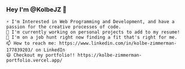 ### Hey I'm @KolbeJZ 👋
    ⚡ I'm Interested in Web Programming and Development, and have a passion for the creative processes of code.
    🔭 I'm currently working on personal projects to add to my resume!
    🌱 I'm on a job hunt right now finding a fit that's right for me.
    📫 How to reach me: https://www.linkedin.com/in/kolbe-zimmerman-177839203/ on LinkedIn
    😄 Checkout my portfolio!! https://kolbe-zimmerman-portfolio.vercel.app/
    

<!--
**KolbeJZ/KolbeJZ** is a ✨ _special_ ✨ repository because its `README.md` (this file) appears on your GitHub profile.

Here are some ideas to get you started:

- 🔭 I’m currently working on ...
- 🌱 I’m currently learning ...
- 👯 I’m looking to collaborate on ...
- 🤔 I’m looking for help with ...
- 💬 Ask me about ...
- 📫 How to reach me: ...
- 😄 Pronouns: ...
- ⚡ Fun fact: ...
-->
